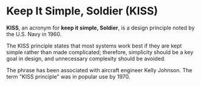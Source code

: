 # Keep It Simple, Soldier (KISS)

**KISS**, an acronym for **keep it simple, Soldier**, is a design principle noted by the U.S. Navy in 1960.

The KISS principle states that most systems work best if they are kept simple rather than made complicated; therefore, simplicity should be a key goal in design, and unnecessary complexity should be avoided. 

The phrase has been associated with aircraft engineer Kelly Johnson. The term "KISS principle" was in popular use by 1970.
